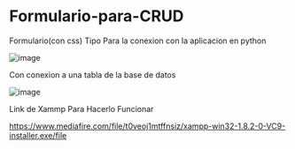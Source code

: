 # Formulario-para-CRUD

Formulario(con css) Tipo  Para la conexion con la aplicacion en python 


![image](https://user-images.githubusercontent.com/82234888/172288499-75fa1649-629a-47bd-b544-b7daf6d4e2a1.png)

Con conexion a una tabla de la base de datos 

![image](https://user-images.githubusercontent.com/82234888/172288646-1204c97e-dca1-422a-862f-f4d5f9cd604d.png)


Link de Xammp Para Hacerlo Funcionar 

https://www.mediafire.com/file/t0veoj1mtffnsiz/xampp-win32-1.8.2-0-VC9-installer.exe/file
